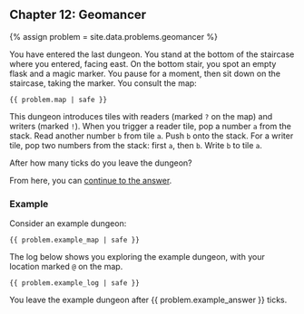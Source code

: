 ## Chapter 12: Geomancer

{% assign problem = site.data.problems.geomancer %}

You have entered the last dungeon. You stand at the bottom of the staircase where you entered, facing east. On the bottom stair, you spot an empty flask and a magic marker. You pause for a moment, then sit down on the staircase, taking the marker. You consult the map:

<pre><code>{{ problem.map | safe }}</code></pre>

This dungeon introduces tiles with readers (marked `?` on the map) and writers (marked `!`). When you trigger a reader tile, pop a number `a` from the stack. Read another number `b` from tile `a`. Push `b` onto the stack. For a writer tile, pop two numbers from the stack: first `a`, then `b`. Write `b` to tile `a`.

After how many ticks do you leave the dungeon?

From here, you can [continue to the answer](../../answers/chapters/12/geomancer.md).


### Example

Consider an example dungeon:

<pre><code>{{ problem.example_map | safe }}</code></pre>

The log below shows you exploring the example dungeon, with your location marked `@` on the map.

<pre><code>{{ problem.example_log | safe }}</code></pre>

You leave the example dungeon after {{ problem.example_answer }} ticks.
